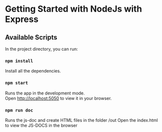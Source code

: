 # Getting Started with NodeJs with Express

## Available Scripts

In the project directory, you can run:

### `npm install`

Install all the dependencies.

### `npm start`

Runs the app in the development mode.\
Open [http://localhost:5050](http://localhost:5050) to view it in your browser.

### `npm run doc`

Runs the js-doc and create HTML files in the folder /out
Open the index.html to view the JS-DOCS in the browser